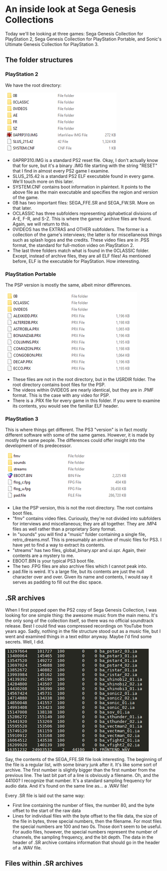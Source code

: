 # An inside look at Sega Genesis Collections
Today we'll be looking at three games: Sega Genesis Collection for PlayStation 2, Sega Genesis Collection for PlayStation Portable, and Sonic's Ultimate Genesis Collection for PlayStation 3.
## The folder structures
### PlayStation 2
We have the root directory:

![PS2 version root directory](sgc1.png)

* 0APRP310.IMG is a standard PS2 reset file. Okay, I don't actually know that for sure, but it's a binary .IMG file starting with the string "RESET" that I find in almost every PS2 game I examine.
* SLUS_215.42 is a standard PS2 ELF executable found in every game. We'll touch more on this later.
* SYSTEM.CNF contains boot information in plaintext. It points to the above file as the main executable and specifies the region and version of the game.
* 0B has two important files: SEGA_FFE.SR and SEGA_FW.SR. More on that later.
* OCLASSIC has three subfolders representing alphabetical divisions of A-E, F-R, and S-Z. This is where the games' archive files are found. Again, we will return to this.
* 0VIDEOS has the EXTRAS and OTHER subfolders. The former is a collection of the game's interviews; the latter is for miscellaneous things such as splash logos and the credits. These video files are in .PSS format, the standard for full-motion video on PlayStation 2.
* The last three folders match what is found in the 0CLASSIC folder. Except, instead of archive files, they are all ELF files! As mentioned before, ELF is the executable for PlayStation. How interesting.
### PlayStation Portable
The PSP version is mostly the same, albeit minor differences.

![PSP version "root" directory](sgcpsp2.png)

* These files are not in the root directory, but in the USRDIR folder. The root directory contains boot files for the PSP.
* The videos within 0VIDEOS are nearly identical, but they are in .PMF format. This is the case with any video for PSP.
* There is a .PRX file for every game in this folder. If you were to examine its contents, you would see the familiar ELF header.


### PlayStation 3
This is where things get different. The PS3 "version" is in fact mostly different software with some of the same games. However, it is made by mostly the same people. The differences could offer insight into the development of its predecessor.

![PS3 version "root" directory](sugc5.png)

* Like the PSP version, this is not the root directory. The root contains boot files.
* "fmv" contains video files. Curiously, they're not divided into subfolders for interviews and miscellaneous; they are all together. They are .MP4 files as well rather than a proprietary Sony format.
* In "sounds" you will find a "music" folder containing a single file, retro_dreams.msf. This is presumably an archive of music files for PS3. I have yet to find a way to extract its contents.
* "streams" has two files, global_binary.spr and ui.spr. Again, their contents are a mystery to me.
* EBOOT.BIN is your typical PS3 boot file.
* The two .FPG files are also archive files which I cannot peak into.
* pad.file is weird. It's a large file, but its contents are just the null character over and over. Given its name and contents, I would say it serves as padding to fill out the disc space.

## .SR archives
When I first popped open the PS2 copy of Sega Genesis Collection, I was looking for one simple thing: the awesome music from the main menu. It's the only song of the collection itself, so there was no official soundtrack release. Best I could find was compressed recordings on YouTube from years ago. Sadly, nothing in the file structure stood out as a music file, but I went and examined things in a text editor anyway. Maybe I'd find some secrets. Well, I did.

![SEGA_FFE.SR header (PS2)](sr1.png)

Say, the contents of the SEGA_FFE.SR file look interesting. The beginning of the file is a regular list, with some binary junk after it. It's like some sort of archive. The first number is slightly bigger than the first number from the previous line. The last bit part of a line is obviously a filename. Oh, and the 44100? I recognize that number. It's a standard sampling frequency for audio data. And it's found on the same line as... a .WAV file!

Every .SR file is laid out the same way:
* First line containing the number of files, the number 80, and the byte offset to the start of the raw data
* Lines for individual files with the byte offset to the file data, the size of the file in bytes, three special numbers, then the filename. For most files the special numbers are 100 and two 0s. Those don't seem to be useful. For audio files, however, the special numbers represent the number of channels, the sampling frequency, and the bit depth. The data in the header of .SR archive contains information that should go in the header of a .WAV file.

## Files within .SR archives